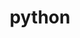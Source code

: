 ---
title: "python"
layout: cache
categories: [package, v0.18.1]
meta: {"versions": ["3.6.15", "3.7.13", "3.8.13", "3.9.12"], "compilers": ["gcc@=7.3.1", "gcc@=7.5.0", "gcc@=8.4.0"], "oss": ["amzn2", "ubuntu18.04"], "platforms": ["linux"], "targets": ["aarch64", "graviton2", "x86_64", "x86_64_v3", "x86_64_v4"], "stacks": ["aws-ahug", "aws-ahug-aarch64", "aws-isc", "aws-isc-aarch64", "build_systems", "data-vis-sdk", "e4s", "radiuss", "root", "tutorial"], "num_specs": 11, "num_specs_by_stack": {"root": 11, "e4s": 2, "aws-isc": 2, "aws-ahug": 2, "aws-isc-aarch64": 2, "aws-ahug-aarch64": 2, "data-vis-sdk": 1, "tutorial": 2, "build_systems": 1, "radiuss": 2}}
spec_details: [{"hash": "klsefwcckajx4uasa3z3ke6xrsmxt5k5", "compiler": "gcc@=7.5.0", "versions": ["3.9.12"], "os": "ubuntu18.04", "platform": "linux", "target": "x86_64", "variants": ["+bz2", "+ctypes", "+dbm", "~debug", "+ensurepip", "+libxml2", "+lzma", "~nis", "~optimizations", "patches=0d98e93,4c24573,f2fd060", "+pic", "+pyexpat", "+pythoncmd", "+readline", "+shared", "+sqlite3", "+ssl", "~tix", "~tkinter", "~ucs4", "+uuid", "+zlib"], "stacks": ["root", "e4s"], "size": "-", "tarball": "https://binaries.spack.io/releases/v0.18.1/build_cache/linux-ubuntu18.04-x86_64/gcc-7.5.0/python-3.9.12/linux-ubuntu18.04-x86_64-gcc-7.5.0-python-3.9.12-klsefwcckajx4uasa3z3ke6xrsmxt5k5.spack"}, {"hash": "nzpyn6nxwnoqiuvpnv5v43gdvohm54c4", "compiler": "gcc@=7.3.1", "versions": ["3.9.12"], "os": "amzn2", "platform": "linux", "target": "x86_64_v4", "variants": ["+bz2", "+ctypes", "+dbm", "~debug", "+ensurepip", "+libxml2", "+lzma", "~nis", "~optimizations", "patches=0d98e93,4c24573,f2fd060", "+pic", "+pyexpat", "+pythoncmd", "+readline", "+shared", "+sqlite3", "+ssl", "~tix", "~tkinter", "~ucs4", "+uuid", "+zlib"], "stacks": ["aws-isc", "root", "aws-ahug"], "size": "-", "tarball": "https://binaries.spack.io/releases/v0.18.1/build_cache/linux-amzn2-x86_64_v4/gcc-7.3.1/python-3.9.12/linux-amzn2-x86_64_v4-gcc-7.3.1-python-3.9.12-nzpyn6nxwnoqiuvpnv5v43gdvohm54c4.spack"}, {"hash": "qwbkzljcyahjbky2e54armlj2weroztv", "compiler": "gcc@=7.5.0", "versions": ["3.8.13"], "os": "ubuntu18.04", "platform": "linux", "target": "x86_64", "variants": ["+bz2", "+ctypes", "+dbm", "~debug", "+ensurepip", "+libxml2", "+lzma", "~nis", "~optimizations", "patches=0d98e93,4c24573,f2fd060", "+pic", "+pyexpat", "+pythoncmd", "+readline", "+shared", "+sqlite3", "+ssl", "~tix", "~tkinter", "~ucs4", "+uuid", "+zlib"], "stacks": ["root", "e4s"], "size": "-", "tarball": "https://binaries.spack.io/releases/v0.18.1/build_cache/linux-ubuntu18.04-x86_64/gcc-7.5.0/python-3.8.13/linux-ubuntu18.04-x86_64-gcc-7.5.0-python-3.8.13-qwbkzljcyahjbky2e54armlj2weroztv.spack"}, {"hash": "uxt7pytg4bw5duopuhs2vxglt6dhhfhg", "compiler": "gcc@=7.3.1", "versions": ["3.9.12"], "os": "amzn2", "platform": "linux", "target": "graviton2", "variants": ["+bz2", "+ctypes", "+dbm", "~debug", "+ensurepip", "+libxml2", "+lzma", "~nis", "~optimizations", "patches=0d98e93,4c24573,f2fd060", "+pic", "+pyexpat", "+pythoncmd", "+readline", "+shared", "+sqlite3", "+ssl", "~tix", "~tkinter", "~ucs4", "+uuid", "+zlib"], "stacks": ["root", "aws-isc-aarch64", "aws-ahug-aarch64"], "size": "-", "tarball": "https://binaries.spack.io/releases/v0.18.1/build_cache/linux-amzn2-graviton2/gcc-7.3.1/python-3.9.12/linux-amzn2-graviton2-gcc-7.3.1-python-3.9.12-uxt7pytg4bw5duopuhs2vxglt6dhhfhg.spack"}, {"hash": "gcp6sp6jdmolj6vlffm3zgz74ukcrj6a", "compiler": "gcc@=7.3.1", "versions": ["3.9.12"], "os": "amzn2", "platform": "linux", "target": "aarch64", "variants": ["+bz2", "+ctypes", "+dbm", "~debug", "+ensurepip", "+libxml2", "+lzma", "~nis", "~optimizations", "patches=0d98e93,4c24573,f2fd060", "+pic", "+pyexpat", "+pythoncmd", "+readline", "+shared", "+sqlite3", "+ssl", "~tix", "~tkinter", "~ucs4", "+uuid", "+zlib"], "stacks": ["root", "aws-isc-aarch64", "aws-ahug-aarch64"], "size": "-", "tarball": "https://binaries.spack.io/releases/v0.18.1/build_cache/linux-amzn2-aarch64/gcc-7.3.1/python-3.9.12/linux-amzn2-aarch64-gcc-7.3.1-python-3.9.12-gcp6sp6jdmolj6vlffm3zgz74ukcrj6a.spack"}, {"hash": "2yrsd37vgrcdrpl6ftwnyqidltfhsh4v", "compiler": "gcc@=7.3.1", "versions": ["3.9.12"], "os": "amzn2", "platform": "linux", "target": "x86_64_v3", "variants": ["+bz2", "+ctypes", "+dbm", "~debug", "+ensurepip", "+libxml2", "+lzma", "~nis", "~optimizations", "patches=0d98e93,4c24573,f2fd060", "+pic", "+pyexpat", "+pythoncmd", "+readline", "+shared", "+sqlite3", "+ssl", "~tix", "~tkinter", "~ucs4", "+uuid", "+zlib"], "stacks": ["aws-isc", "root", "aws-ahug"], "size": "-", "tarball": "https://binaries.spack.io/releases/v0.18.1/build_cache/linux-amzn2-x86_64_v3/gcc-7.3.1/python-3.9.12/linux-amzn2-x86_64_v3-gcc-7.3.1-python-3.9.12-2yrsd37vgrcdrpl6ftwnyqidltfhsh4v.spack"}, {"hash": "3es6hdoc3xtuq2p56b5o2rg7m23eaxpc", "compiler": "gcc@=7.5.0", "versions": ["3.7.13"], "os": "ubuntu18.04", "platform": "linux", "target": "x86_64", "variants": ["+bz2", "+ctypes", "+dbm", "~debug", "+ensurepip", "+libxml2", "+lzma", "~nis", "~optimizations", "patches=0d98e93,f2fd060", "+pic", "+pyexpat", "+pythoncmd", "+readline", "+shared", "+sqlite3", "+ssl", "~tix", "~tkinter", "~ucs4", "+uuid", "+zlib"], "stacks": ["data-vis-sdk", "root"], "size": "-", "tarball": "https://binaries.spack.io/releases/v0.18.1/build_cache/linux-ubuntu18.04-x86_64/gcc-7.5.0/python-3.7.13/linux-ubuntu18.04-x86_64-gcc-7.5.0-python-3.7.13-3es6hdoc3xtuq2p56b5o2rg7m23eaxpc.spack"}, {"hash": "uvlsnuixyqsyds7vmjpawat5qluqf7m6", "compiler": "gcc@=8.4.0", "versions": ["3.9.12"], "os": "ubuntu18.04", "platform": "linux", "target": "x86_64", "variants": ["+bz2", "+ctypes", "+dbm", "~debug", "+ensurepip", "+libxml2", "+lzma", "~nis", "~optimizations", "patches=0d98e93,4c24573,f2fd060", "+pic", "+pyexpat", "+pythoncmd", "+readline", "+shared", "+sqlite3", "+ssl", "~tix", "~tkinter", "~ucs4", "+uuid", "+zlib"], "stacks": ["root", "tutorial"], "size": "-", "tarball": "https://binaries.spack.io/releases/v0.18.1/build_cache/linux-ubuntu18.04-x86_64/gcc-8.4.0/python-3.9.12/linux-ubuntu18.04-x86_64-gcc-8.4.0-python-3.9.12-uvlsnuixyqsyds7vmjpawat5qluqf7m6.spack"}, {"hash": "bjye7qncagvlyj676szevovl2klsz4c7", "compiler": "gcc@=7.5.0", "versions": ["3.6.15"], "os": "ubuntu18.04", "platform": "linux", "target": "x86_64", "variants": ["+bz2", "+ctypes", "+dbm", "~debug", "+ensurepip", "+libxml2", "+lzma", "~nis", "~optimizations", "+pic", "+pyexpat", "+pythoncmd", "+readline", "+shared", "+sqlite3", "+ssl", "~tix", "~tkinter", "~ucs4", "+uuid", "+zlib"], "stacks": ["root", "build_systems"], "size": "-", "tarball": "https://binaries.spack.io/releases/v0.18.1/build_cache/linux-ubuntu18.04-x86_64/gcc-7.5.0/python-3.6.15/linux-ubuntu18.04-x86_64-gcc-7.5.0-python-3.6.15-bjye7qncagvlyj676szevovl2klsz4c7.spack"}, {"hash": "uj4qdtv25nm7svlz2i5faf2zqcf7jui2", "compiler": "gcc@=7.5.0", "versions": ["3.9.12"], "os": "ubuntu18.04", "platform": "linux", "target": "x86_64", "variants": ["+bz2", "+ctypes", "+dbm", "~debug", "+ensurepip", "+libxml2", "+lzma", "~nis", "~optimizations", "patches=0d98e93,4c24573,f2fd060", "+pic", "+pyexpat", "+pythoncmd", "+readline", "+shared", "+sqlite3", "+ssl", "~tix", "~tkinter", "~ucs4", "+uuid", "+zlib"], "stacks": ["tutorial", "root", "radiuss"], "size": "-", "tarball": "https://binaries.spack.io/releases/v0.18.1/build_cache/linux-ubuntu18.04-x86_64/gcc-7.5.0/python-3.9.12/linux-ubuntu18.04-x86_64-gcc-7.5.0-python-3.9.12-uj4qdtv25nm7svlz2i5faf2zqcf7jui2.spack"}, {"hash": "awt2kdhyf4wp5zm3nebfm6oo6y5caiww", "compiler": "gcc@=7.5.0", "versions": ["3.8.13"], "os": "ubuntu18.04", "platform": "linux", "target": "x86_64", "variants": ["+bz2", "+ctypes", "+dbm", "~debug", "+ensurepip", "+libxml2", "+lzma", "~nis", "~optimizations", "patches=0d98e93,4c24573,f2fd060", "+pic", "+pyexpat", "+pythoncmd", "+readline", "+shared", "+sqlite3", "+ssl", "~tix", "~tkinter", "~ucs4", "+uuid", "+zlib"], "stacks": ["root", "radiuss"], "size": "-", "tarball": "https://binaries.spack.io/releases/v0.18.1/build_cache/linux-ubuntu18.04-x86_64/gcc-7.5.0/python-3.8.13/linux-ubuntu18.04-x86_64-gcc-7.5.0-python-3.8.13-awt2kdhyf4wp5zm3nebfm6oo6y5caiww.spack"}]
---